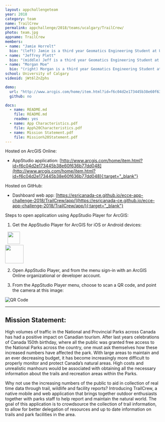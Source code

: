 ```yaml
---
layout: appchallengeteam
year: 2018
category: team
name: TrailCrew
permalink: appchallenge/2018/teams/ucalgary/TrailCrew/
photo: team.jpg
appname: TrailCrew
members:
- name: "Jamie Horrelt"
  bio: "(left) Jamie is a third year Geomatics Engineering Student at University of Calgary. Jamie is from Prince Edward Island and has a previous degree in Business Administration from Bishop’s University. Jamie enjoys hiking, skiing and spending countless hours in the computer lab."
- name: "Jeffrey Plett"
  bio: "(middle) Jeff is a third year Geomatics Engineering Student at University of Calgary. Jeff enjoys hiking, biking and backcountry camping. Jeff works for Parks Canada in the summer at Riding Mountain National Park and he has a passion for using Geomatics technologies to solve Parks related issues."
- name: "Morgan Moe"
  bio: "(right) Morgan is a third year Geomatics Engineering Student at the University of Calgary. Morgan is from Calgary, Alberta, and has a previous degree in Kinesiology from the University of Calgary. Morgan is an ESRI student associate and she enjoys paragliding, hiking and mapping with UAVs."
school: University of Calgary
videoid: jWt6lZnZphs

demo:
  url: "http://www.arcgis.com/home/item.html?id=f6c04d2e173445b38e60f636b77dd048"
  github: no

docs:
  - name: README.md
    file: README.md
    readme: yes
  - name: App Characteristics.pdf
    file: App%20Characteristics.pdf
  - name: Mission Statement.pdf
    file: Mission%20Statement.pdf
---
```


Hosted on ArcGIS Online:

- AppStudio application: [http://www.arcgis.com/home/item.html?id=f6c04d2e173445b38e60f636b77dd048](http://www.arcgis.com/home/item.html?id=f6c04d2e173445b38e60f636b77dd048){:target="_blank"}

Hosted on GitHub:

- Dashboard web app: [https://esricanada-ce.github.io/ecce-app-challenge-2018/TrailCrew/app/](https://esricanada-ce.github.io/ecce-app-challenge-2018/TrailCrew/app/){:target="_blank"}

Steps to open application using AppStudio Player for ArcGIS:

1. Get the AppStudio Player for ArcGIS for iOS or Android devices:

  &nbsp;&nbsp;<a target="_blank" href="https://itunes.apple.com/us/app/appstudio-player-for-arcgis/id1018006050?ls=1&mt=8"><img src="http://doc.arcgis.com/assets/img/badges/app_store.svg" height="40px"></a><br />
  <a target="_blank" href="https://play.google.com/store/apps/details?id=com.esri.appstudio.player"><img src="https://play.google.com/intl/en_us/badges/images/generic/en_badge_web_generic.png" height="60"></a>

2. Open AppStudio Player, and from the menu sign-in with an ArcGIS Online organizational or developer account.

3. From the AppStudio Player menu, choose to scan a QR code, and point the camera at this image:

  ![QR Code](https://esricanada-ce.github.io/ecce-app-challenge-2018/TrailCrew/images/appstudio_qrcode.gif "QR Code")

---

## Mission Statement:

High volumes of traffic in the National and Provincial Parks across Canada has had a positive impact on Canadian tourism. After last years celebrations of Canada 150th birthday, where all the public was granted free access to the National Parks across the country, one must ask themselves how these increased numbers have affected the park. With large areas to maintain and an ever decreasing budget, it has become increasingly more difficult to properly monitor and protect Canada’s natural areas. High costs and unrealistic manhours would be associated with obtaining all the necessary information about the trails and recreation areas within the Parks.  

Why not use the increasing numbers of the public to aid in collection of real time data through trail, wildlife and facility reports? Introducing TrailCrew, a native mobile and web application that brings together outdoor enthusiasts together with parks staff to help report and maintain the natural world. The goal of this application is to crowdsource the collection of trail information, to allow for better delegation of resources and up to date information on trails and park facilities in the area.  

